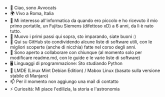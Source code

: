 - 👋 Ciao, sono Avvocats
- 🌍 Vivo a Roma, Italia
- 👀 Mi interesso all'informatica da quando ero piccolo e ho ricevuto il mio primo portatile, un Fujitsu Siemens (difettoso xD) a 6 anni, da lì è nato tutto.
- 🧠 Muovo i primi passi qui sopra, sto imparando, siate buoni :)
- 💾 Qui su GitHub sto condividendo alcune liste di software utili, con le migliori scoperte (anche di nicchia) fatte nel corso degli anni.
- 🤝 Sono aperto a collaborare con chiunque (al momento solo per modificare readme.md, con le guide e le varie liste di software)
- 🖥️ Linguaggi di programmazione: Sto studiando Python
- 🐧 LMDE (Linux Mint Debian Edition) / Mabox Linux (basato sulla versione stabile di Manjaro)
- 📫 Per il momento non aggiungo una mail di contatto
- ⚡ Curiosità: Mi piace l'edilizia, la storia e l'astronomia

<!---
Avvocats/Avvocats is a ✨ special ✨ repository because its `README.md` (this file) appears on your GitHub profile.
You can click the Preview link to take a look at your changes.
--->

